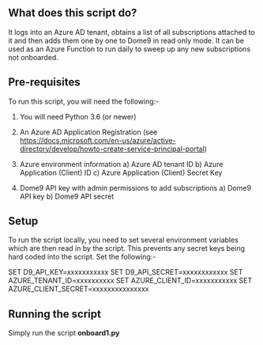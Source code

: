 What does this script do?
-------------------------

It logs into an Azure AD tenant, obtains a list of all subscriptions attached to it and then adds them one by one to Dome9 in read only mode. It can be used as an Azure Function to run daily to sweep up any new subscriptions not onboarded.

Pre-requisites
--------------
To run this script, you will need the following:-

1) You will need Python 3.6 (or newer)

2) An Azure AD Application Registration (see https://docs.microsoft.com/en-us/azure/active-directory/develop/howto-create-service-principal-portal)

3) Azure environment information
    a) Azure AD tenant ID
    b) Azure Application (Client) ID
    c) Azure Application (Client) Secret Key
    
4) Dome9 API key with admin permissions to add subscriptions
    a) Dome9 API key
    b) Dome9 API secret
    
Setup
-----
To run the script locally, you need to set several environment variables which are then read in by the script. This prevents any secret keys being hard coded into the script. Set the following:-

SET D9_API_KEY=xxxxxxxxxxx
SET D9_API_SECRET=xxxxxxxxxxxx
SET AZURE_TENANT_ID=xxxxxxxxxx
SET AZURE_CLIENT_ID=xxxxxxxxxxx
SET AZURE_CLIENT_SECRET=xxxxxxxxxxxxxxx

Running the script
------------------
Simply run the script **onboard1.py**
